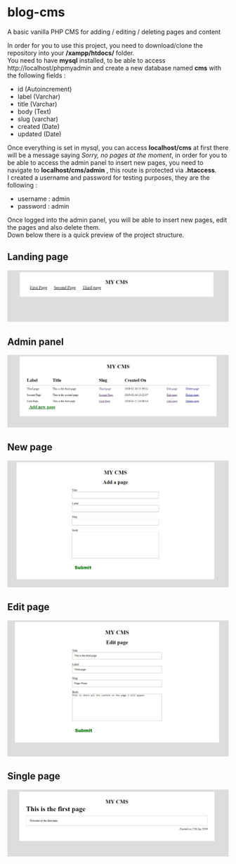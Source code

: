 # blog-cms
A basic vanilla PHP CMS for adding / editing / deleting pages and content

In order for you to use this project, you need to download/clone the repository into your **/xampp/htdocs/** folder.
</br>
You need to have **mysql** installed, to be able to access http://localhost/phpmyadmin and create a new database named **cms** with the following fields : 
 * id (Autoincrement)
 * label (Varchar)
 * title (Varchar)
 * body (Text)
 * slug (varchar)
 * created (Date)
 * updated (Date)

Once everything is set in mysql, you can access **localhost/cms** at first there will be a message saying *Sorry, no pages at the moment*, in order for you to be able to access the admin panel to insert new pages, you need to navigate to **localhost/cms/admin** , this route is protected via **.htaccess**.
</br>
I created a username and password for testing purposes, they are the following :
  * username : admin
  * password : admin

Once logged into the admin panel, you will be able to insert new pages, edit the pages and also delete them.
</br>
Down below there is a quick preview of the project structure.

<h2>Landing page</h2>

![Homepage](https://github.com/Andrrew94/blog-cms/blob/master/preview/Homepage.JPG)

<h2>Admin panel</h2>

![Admin panel](https://github.com/Andrrew94/blog-cms/blob/master/preview/Admin-panel.JPG)

<h2>New page</h2>

![New page](https://github.com/Andrrew94/blog-cms/blob/master/preview/New-page.JPG)

<h2>Edit page</h2>

![Edit page](https://github.com/Andrrew94/blog-cms/blob/master/preview/Edit-page.JPG)

<h2>Single page</h2>

![Page](https://github.com/Andrrew94/blog-cms/blob/master/preview/Page.JPG)
